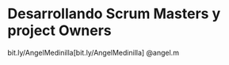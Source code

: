 # Desarrollando Scrum Masters y project Owners

bit.ly/AngelMedinilla[bit.ly/AngelMedinilla]
@angel.m



